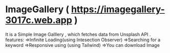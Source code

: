# ImageGallery ( https://imagegallery-3017c.web.app )
It is a Simple Image Galllery , which fetches data from Unsplash API .
features:
=>Infinite Loading(using Intesection Observer)
=>Searching  for a keyword
=>Responsive using (using Tailwind)
=>You can download Image 
